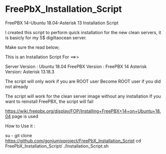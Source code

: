 # FreePbX_Installation_Script

FreePBX 14-Ubuntu 18.04-Asterisk 13 Installation Script

I created this script to perform quick installation for the new clean servers, it is basicly for my 5$ digiltaocean server. 

Make sure the read below;

This is an Installation Script For ==>>

Server Version : Ubuntu 18.04
FreePBX Version : FreePBX 14
Asterisk Version: Asterisk 13.18.3


The script will only work if you are ROOT user
Become ROOT user if you did not already

The script will work for the clean server image without any installation
If you want to reinstall FreePBX, the script will fail


https://wiki.freepbx.org/display/FOP/Installing+FreePBX+14+on+Ubuntu+18.04 page is used


How to Use it :

su -
git clone https://github.com/gonjumixproject/FreePbX_Installation_Script
cd FreePbX_Installation_Script/
./Installation_Script.sh
